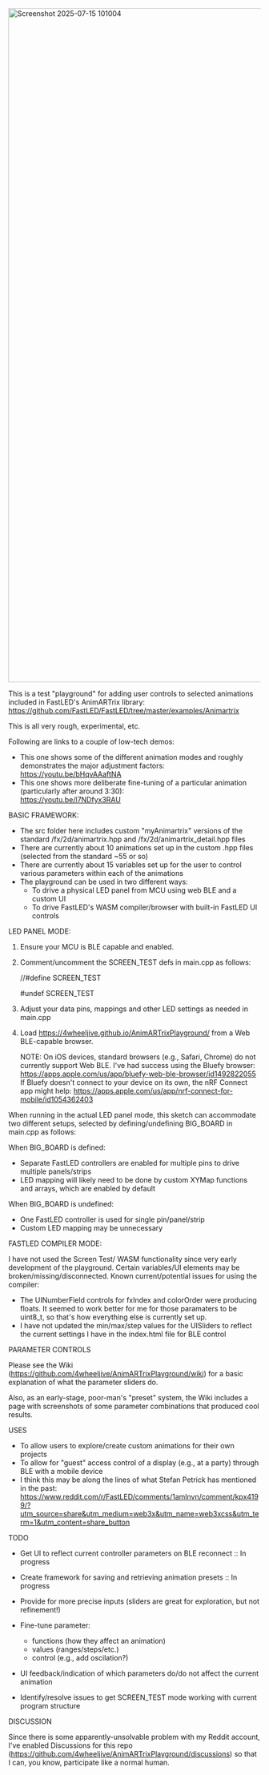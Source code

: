 <img width="2702" height="1347" alt="Screenshot 2025-07-15 101004" src="https://github.com/user-attachments/assets/3cc94aef-4ea8-49b0-926b-136e1fc244db" />

This is a test "playground" for adding user controls to selected animations included in FastLED's AnimARTrix library:
https://github.com/FastLED/FastLED/tree/master/examples/Animartrix

This is all very rough, experimental, etc.

Following are links to a couple of low-tech demos:
- This one shows some of the different animation modes and roughly demonstrates the major adjustment factors:
  https://youtu.be/bHqvAAaftNA
- This one shows more deliberate fine-tuning of a particular animation (particularly after around 3:30):  
  https://youtu.be/l7NDfyx3RAU

BASIC FRAMEWORK:
- The src folder here includes custom "myAnimartrix" versions of the standard /fx/2d/animartrix.hpp and /fx/2d/animartrix_detail.hpp files
- There are currently about 10 animations set up in the custom .hpp files (selected from the standard ~55 or so)
- There are currently about 15 variables set up for the user to control various parameters within each of the animations
- The playground can be used in two different ways:
  - To drive a physical LED panel from MCU using web BLE and a custom UI        
  - To drive FastLED's WASM compiler/browser with built-in FastLED UI controls

LED PANEL MODE:
    
1.  Ensure your MCU is BLE capable and enabled. 

2.  Comment/uncomment the SCREEN_TEST defs in main.cpp as follows:

    //#define SCREEN_TEST
    
    #undef SCREEN_TEST

3.  Adjust your data pins, mappings and other LED settings as needed in main.cpp

4.  Load https://4wheeljive.github.io/AnimARTrixPlayground/ from a Web BLE-capable browser.

    NOTE:   On iOS devices, standard browsers (e.g., Safari, Chrome) do not currently support Web BLE.
            I've had success using the Bluefy browser:
            https://apps.apple.com/us/app/bluefy-web-ble-browser/id1492822055
            If Bluefy doesn't connect to your device on its own, the nRF Connect app might help:
            https://apps.apple.com/us/app/nrf-connect-for-mobile/id1054362403

When running in the actual LED panel mode, this sketch can accommodate two different setups, 
selected by defining/undefining BIG_BOARD in main.cpp as follows:

When BIG_BOARD is defined:
- Separate FastLED controllers are enabled for multiple pins to drive multiple panels/strips
- LED mapping will likely need to be done by custom XYMap functions and arrays, which are enabled by default

When BIG_BOARD is undefined:
- One FastLED controller is used for single pin/panel/strip
- Custom LED mapping may be unnecessary

FASTLED COMPILER MODE:

I have not used the Screen Test/ WASM functionality since very early development of the playground. Certain variables/UI elements may be broken/missing/disconnected. Known current/potential issues for using the compiler:
  - The UINumberField controls for fxIndex and colorOrder were producing floats. It seemed to work better for me for those paramaters to be uint8_t, so that's how everything else is currently set up.
  - I have not updated the min/max/step values for the UISliders to reflect the current settings I have in the index.html file for BLE control


PARAMETER CONTROLS

Please see the Wiki (https://github.com/4wheeljive/AnimARTrixPlayground/wiki) for a basic explanation of what the parameter sliders do. 

Also, as an early-stage, poor-man's "preset" system, the Wiki includes a page with screenshots of some parameter combinations that produced cool results.     


USES
- To allow users to explore/create custom animations for their own projects
- To allow for "guest" access control of a display (e.g., at a party) through BLE with a mobile device
- I think this may be along the lines of what Stefan Petrick has mentioned in the past: https://www.reddit.com/r/FastLED/comments/1amlnvn/comment/kpx4199/?utm_source=share&utm_medium=web3x&utm_name=web3xcss&utm_term=1&utm_content=share_button


TODO
- Get UI to reflect current controller parameters on BLE reconnect :: In progress
- Create framework for saving and retrieving animation presets :: In progress

- Provide for more precise inputs (sliders are great for exploration, but not refinement!)

- Fine-tune parameter:
  - functions (how they affect an animation)
  - values (ranges/steps/etc.)
  - control (e.g., add oscilation?)
- UI feedback/indication of which parameters do/do not affect the current animation
- Identify/resolve issues to get SCREEN_TEST mode working with current program structure   


DISCUSSION

Since there is some apparently-unsolvable problem with my Reddit account, I've enabled Discussions for this repo (https://github.com/4wheeljive/AnimARTrixPlayground/discussions) so that I can, you know, participate like a normal human.


